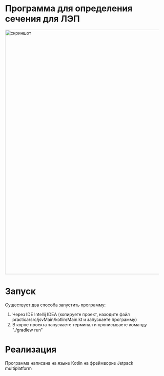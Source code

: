 # Программа для определения сечения для ЛЭП

<img width="802" alt="скриншот" src="https://github.com/yasunovv/ff3fa1e04783e84ebcd20b29f3a45d27994c37569838df2ac9c708297190ebeb/assets/59529794/8629dbc9-b119-4ad4-84d3-fa2856415672">

# Запуск
Существует два способа запустить программу:
1. Через IDE Intellij IDEA (копируете проект, находите файл practica/src/jsvMain/kotlin/Main.kt и запускаете программу)
2. В корне проекта запускаете терминал и прописываете команду "./gradlew run"

# Реализация
Программа написана на языке Kotlin на фреймворке Jetpack multiplatform